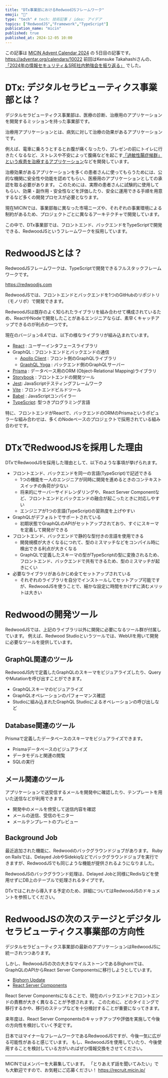 ```yaml
---
title: "DTx事業部におけるRedwoodJSフレームワーク"
emoji: "🎄"
type: "tech" # tech: 技術記事 / idea: アイデア
topics: ["RedwoodJS","Framework","TypeScript"]
publication_name: "micin"
published: true
published_at: 2024-12-05 10:00
---
```


この記事は [MICIN Advent Calendar 2024](https://adventar.org/calendars/10022) の 5日目の記事です。
https://adventar.org/calendars/10022
前回はKensuke Takahashiさんの、[「2024年の情報セキュリティ＆SRE社内勉強会を振り返る」](https://zenn.dev/micin/articles/91ef9907eda482) でした。

# DTx: デジタルセラピューティクス事業部とは？

デジタルセラピューティクス事業部は、医療の診断、治療用のアプリケーションを開発するミッションを持った事業部です。

治療用アプリケーションとは、病気に対して治療の効果があるアプリケーションです。

例えば、電車に乗ろうとするとお腹が痛くなったり、プレゼンの前にトイレに行きたくなるなど、ストレスや不安によって腹痛などを起こす[「過敏性腸症候群」という疾患を治療するアプリケーション](https://micin.jp/service/irritable-bowel-syndrome)などを開発しています。

治療効果があるアプリケーションを多くの患者さんに使ってもらうためには、公的な機関に安全性や効能を認めてもらい、医療用のアプリケーションとしての承認を取る必要があります。
このためには、実際の患者さんに試験的に使用してもらい、効果・副作用・安全性などを評価したり、安全に運用できる手順を用意するなど多くの開発プロセスが必要となります。

現在MICINでは、事業部毎に異なった市場ニーズや、それぞれの事業環境による制約があるため、プロジェクトごとに異なるアーキテクチャで開発しています。

この中で、DTx事業部では、フロントエンド、バックエンドをTypeScriptで開発できる、RedwoodJSというフレームワークを採用しています。

# RedwoodJSとは？

RedwoodJSフレームワークは、TypeScriptで開発できるフルスタックフレームワークです。

https://redwoodjs.com

RedwoodJSでは、フロントエンドとバックエンドを1つのGitHubのリポジトリ（モノリポ）で開発できます。

RedwoodJSは既存のよく知られたライブラリを組み合わせて構成されているため、ReactやNodeで開発したことがあるエンジニアならば、素早くキャッチアップできるのが利点の一つです。

現在のバージョン8.4では、以下の様なライブラリが組み込まれています。

- [React](https://ja.react.dev/) : ユーザーインタフェースライブラリ
- GraphQL : フロントエンドとバックエンドの通信
    - [Apollo Client](https://www.apollographql.com/docs/react) : フロント側のGraphQLライブラリ
    - [GraphQL Yoga](https://the-guild.dev/graphql/yoga-server) : バックエンド側のGraphQLサーバー
- [Prisma](https://www.prisma.io/) : データベース用のORM (Object-Relational Mapping)ライブラリ
- [Storybook](https://storybook.js.org/) : フロントエンドの開発ツール
- [Jest](https://jestjs.io/ja/): JavaScriptテスティングフレームワーク
- [Vite](https://ja.vite.dev/) : フロントエンドビルドツール
- [Babel](https://babeljs.io/) : JavaScriptコンパイラー
- [TypeScript](https://www.typescriptlang.org/): 型つきプログラミング言語

特に、フロントエンドがReactで、バックエンドのORMのPrismaというポピュラーな組み合わせは、多くのNodeベースのプロジェクトで採用されている組み合わせです。

# DTxでRedwoodJSを採用した理由

DTxでRedwoodJSを採用した理由として、以下のような事項が挙げられます。

- フロントエンド、バックエンドを同一の言語(TypeScript)で記述できる
    - 1つの機能を一人のエンジニアが同時に開発を進めるときのコンテキストスイッチの負荷が少ない
    - 将来的にサーバーサイドレンダリングや、React Server Componentなど、フロントエンドとバックエンドの融合が起こったときに対応しやすい
    - エンジニアが1つの言語(TypeScript)の習熟度を上げやすい
- GraphQLがデフォルトでサポートされている
    - 初期状態でGraphQLのAPIがセットアップされており、すぐにスキーマを定義して開発ができる
- フロントエンド、バックエンドで静的な型付きの言語を使用できる
    - 開発規模が大きくなるにつれて、型のミスマッチなどをコンパイル時に検出できる利点が大きくなる
    - GraphQLで定義したスキーマの型がTypeScriptの型に変換されるため、フロントエンド、バックエンドで共有できるため、型のミスマッチが起きにくい
- 必要なライブラリがあらかじめ全てセットアップされている
    - それぞれのライブラリを自分でインストールしてセットアップ可能ですが、RedwoodJSを使うことで、細かな設定に時間をかけずに済むメリットは大きい

# Redwoodの開発ツール

RedwoodJSでは、上記のライブラリ以外に開発に必要になるツール群が付属しています。
例えば、Redwood Studioというツールでは、WebUIを用いて開発に必要なツールを提供しています。

## GraphQL関連のツール

RedwoodJS内で定義したGraphQLのスキーマをビジュアライズしたり、QueryやMutationを呼び出すことができます。

- GraphQLスキーマのビジュアライズ
- GraphQLオペレーションのパフォーマンス確認
- Studioに組み込まれたGraphQL Studioによるオペレーションの呼び出しなど

## Database関連のツール

Prismaで定義したデータベースのスキーマをビジュアライズできます。

- Prismaデータベースのビジュアライズ
- データモデルと関連の閲覧
- SQLの実行

## メール関連のツール

アプリケーションで送受信するメールを開発中に確認したり、テンプレートを用いた送信などが利用できます。

- 開発中のメールを傍受して送信内容を確認
- メールの送信、受信のモニター
- メールテンプレートのプレビュー

## Background Job

最近追加された機能に、Redwoodのバックグラウンドジョブがあります。
Ruby on Railsでは、Delayed JobやSidekiqなどでバックグラウンドジョブを実行できますが、RedwoodJSでも同じような機能が提供されるようになりました。

RedwoodJSのバックグラウンド処理は、Delayed Jobと同様にRedisなどを使用せずにDB上のテーブルで処理されるタイプです。

DTxではこれから導入する予定のため、詳細についてはRedwoodJSのドキュメントを参照してください。

# RedwoodJSの次のステージとデジタルセラピューティクス事業部の方向性

デジタルセラピューティクス事業部の最新のアプリケーションはRedwoodJSに統一されつつあります。

しかし、RedwoodJSの次の大きなマイルストーンであるBighornでは、GraphQLのAPIからReact Server Componentsに移行しようとしています。

- [Bighorn Update](https://redwoodjs.com/blog/bighorn-update)
- [React Server Components](https://ja.react.dev/reference/rsc/server-components)

React Server Componentsになることで、現在のバックエンドとフロントエンドの責務が大きく異なることが予想されます。
このために、どのタイミングで移行するかや、移行のステップなどを十分検討することが重要になってきます。

来年度は、React Server Componentsのキャッチアップや評価を実施して今後の方向性を検討していく予定です。

日本ではマイナーなフレームワークであるRedwoodJSですが、今後一気に広がる可能性があると感じています。
もし、RedwoodJSを使用していたり、今後使用することを検討している方がいればぜひ情報交換をさせてください。

---
MICINではメンバーを大募集しています。
「とりあえず話を聞いてみたい」でも大歓迎ですので、お気軽にご応募ください！
https://recruit.micin.jp/
